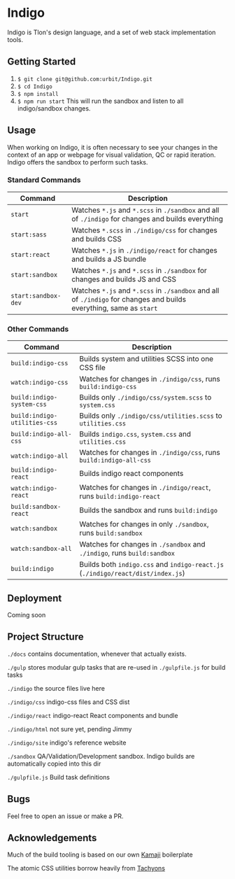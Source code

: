 # Indigo

Indigo is Tlon's design language, and a set of web stack implementation tools.

## Getting Started

1. `$ git clone git@github.com:urbit/Indigo.git`
2. `$ cd Indigo`
3. `$ npm install`
4. `$ npm run start` This will run the sandbox and listen to all indigo/sandbox changes.

## Usage

When working on Indigo, it is often necessary to see your changes in the context of an app or webpage for visual validation, QC or rapid iteration. Indigo offers the sandbox to perform such tasks.

### Standard Commands

| Command                    | Description                                                                      |
|----------------------------|----------------------------------------------------------------------------------|
| `start`                    | Watches `*.js` and `*.scss` in `./sandbox` and all of `./indigo` for changes and builds everything|
| `start:sass`               | Watches `*.scss` in `./indigo/css` for changes and builds CSS                    |
| `start:react`              | Watches `*.js` in `./indigo/react` for changes and builds a JS bundle            |
| `start:sandbox`            | Watches `*.js` and `*.scss` in `./sandbox` for changes and builds JS and CSS     |
| `start:sandbox-dev`        | Watches `*.js` and `*.scss` in `./sandbox` and all of `./indigo` for changes and builds everything, same as `start`|

### Other Commands

| Command                    | Description                                                                      |
|----------------------------|----------------------------------------------------------------------------------|
| `build:indigo-css`           | Builds system and utilities SCSS into one CSS file                               |
| `watch:indigo-css`           | Watches for changes in `./indigo/css`, runs `build:indigo-css`                       |
| `build:indigo-system-css`    | Builds only `./indigo/css/system.scss` to `system.css`                               |
| `build:indigo-utilities-css` | Builds only `./indigo/css/utilities.scss` to `utilities.css`                         |
| `build:indigo-all-css`       | Builds `indigo.css`, `system.css` and `utilities.css`                                  |
| `watch:indigo-all`           | Watches for changes in `./indigo/css`, runs `build:indigo-all-css`                   |
| `build:indigo-react`         | Builds indigo react components                                                   |
| `watch:indigo-react`         | Watches for changes in `./indigo/react`, runs `build:indigo-react`                   |
| `build:sandbox-react`        | Builds the sandbox and runs `build:indigo`                                         |
| `watch:sandbox`              | Watches for changes in only `./sandbox`, runs `build:sandbox`                       |
| `watch:sandbox-all`          | Watches for changes in `./sandbox` and `./indigo`, runs `build:sandbox`                |
| `build:indigo`               | Builds both `indigo.css` and `indigo-react.js` (`./indigo/react/dist/index.js`) |

## Deployment

Coming soon

## Project Structure

`./docs` contains documentation, whenever that actually exists.

`./gulp` stores modular gulp tasks that are re-used in `./gulpfile.js` for build tasks

`./indigo` the source files live here

`./indigo/css` indigo-css files and CSS dist

`./indigo/react` indigo-react React components and bundle

`./indigo/html` not sure yet, pending Jimmy

`./indigo/site` indigo's reference website

`./sandbox` QA/Validation/Development sandbox. Indigo builds are automatically copied into this dir

`./gulpfile.js` Build task definitions


## Bugs

Feel free to open an issue or make a PR.

## Acknowledgements

Much of the build tooling is based on our own [Kamaji](https://github.com/urbit/kamaji) boilerplate

The atomic CSS utilities borrow heavily from [Tachyons](https://tachyons.io)
